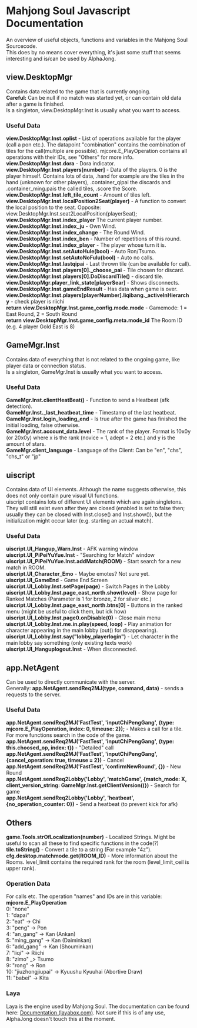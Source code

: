 # Mahjong Soul Javascript Documentation
An overview of useful objects, functions and variables in the Mahjong Soul Sourcecode.  
This does by no means cover everything, it's just some stuff that seems interesting and is/can be used by AlphaJong.  

## view.DesktopMgr
Contains data related to the game that is currently ongoing.  
**Careful:** Can be null if no match was started yet, or can contain old data after a game is finished.  
Is a singleton, view.DesktopMgr.Inst is usually what you want to access.  

### Useful Data
**view.DesktopMgr.Inst.oplist** - List of operations available for the player (call a pon etc.). The datapoint "combination" contains the combination of tiles for the call(multiple are possible).  mjcore.E_PlayOperation contains all operations with their IDs, see "Others" for more info.  
**view.DesktopMgr.Inst.dora** - Dora indicator.  
**view.DesktopMgr.Inst.players[number]** - Data of the players. 0 is the player himself. Contains lots of data, .hand for example are the tiles in the hand (unknown for other players), .container_qipai the discards and .container_ming.pais the called tiles, .score the Score.  
**view.DesktopMgr.Inst.left_tile_count** - Amount of tiles left.  
**view.DesktopMgr.Inst.localPosition2Seat(player)** - A function to convert the local position to the seat. Opposite: view.DesktopMgr.Inst.seat2LocalPosition(playerSeat);  
**view.DesktopMgr.Inst.index_player** The current player number.  
**view.DesktopMgr.Inst.index_ju** - Own Wind.  
**view.DesktopMgr.Inst.index_change** - The Round Wind.  
**view.DesktopMgr.Inst.index_ben** - Number of repetitions of this round.  
**view.DesktopMgr.Inst.index_player** - The player whose turn it is.  
**view.DesktopMgr.Inst.setAutoHule(bool)** - Auto Ron/Tsumo.  
**view.DesktopMgr.Inst.setAutoNoFulu(bool)** - Auto no calls.  
**view.DesktopMgr.Inst.lastqipai** - Last thrown tile (can be available for call).  
**view.DesktopMgr.Inst.players[0]._choose_pai** - Tile chosen for discard.  
**view.DesktopMgr.Inst.players[0].DoDiscardTile()** - discard tile.  
**view.DesktopMgr.player_link_state[playerSear]** - Shows disconnects.  
**view.DesktopMgr.Inst.gameEndResult** - Has data when game is over.  
**view.DesktopMgr.Inst.players[playerNumber].liqibang._activeInHierarchy** - check player is riichi  
**return view.DesktopMgr.Inst.game_config.mode.mode** - Gamemode: 1 = East Round, 2 = South Round  
**return view.DesktopMgr.Inst.game_config.meta.mode_id** The Room ID (e.g. 4 player Gold East is 8)

## GameMgr.Inst
Contains data of everything that is not related to the ongoing game, like player data or connection status.  
Is a singleton, GameMgr.Inst is usually what you want to access.  

### Useful Data
**GameMgr.Inst.clientHeatBeat()** - Function to send a Heatbeat (afk detection).  
**GameMgr.Inst._last_heatbeat_time** - Timestamp of the last heatbeat.  
**GameMgr.Inst.login_loading_end** - Is true after the game has finished the initial loading, false otherwise.  
**GameMgr.Inst.account_data.level** - The rank of the player. Format is 10x0y (or 20x0y) where x is the rank (novice = 1, adept = 2 etc.) and y is the amount of stars.  
**GameMgr.client_language** - Language of the Client: Can be "en", "chs", "chs_t" or "jp"  


## uiscript
Contains data of UI elements. Although the name suggests otherwise, this does not only contain pure visual UI functions.  
uiscript contains lots of different UI elements which are again singletons. They will still exist even after they are closed (enabled is set to false then; usually they can be closed with Inst.close() and Inst.show()), but the initialization might occur later (e.g. starting an actual match).  

### Useful Data
**uiscript.UI_Hangup_Warn.Inst** - AFK warning window  
**uiscript.UI_PiPeiYuYue.Inst** - "Searching for Match" window  
**uiscript.UI_PiPeiYuYue.Inst.addMatch(ROOM)** - Start search for a new match in ROOM.  
**uiscript.UI_Character_Emo** - Maybe emotes? Not sure yet.  
**uiscript.UI_GameEnd** - Game End Screen  
**uiscript.UI_Lobby.Inst.setPage(page)** - Switch Pages in the Lobby  
**uiscript.UI_Lobby.Inst.page_east_north.show(level)** - Show page for Ranked Matches (Parameter is 1 for bronze, 2 for silver etc.)  
**uiscript.UI_Lobby.Inst.page_east_north.btns[0]** - Buttons in the ranked menu (might be useful to click them, but idk how)  
**uiscript.UI_Lobby.Inst.page0.onDisable(0)** - Close main menu  
**uiscript.UI_Lobby.Inst.me.in.play(speed, loop)** - Play animation for character appearing in the main lobby (out() for disappearing).  
**uiscript.UI_Lobby.Inst.say("lobby_playerlogin")** - Let character in the main lobby say something (only existing texts work)  
**uiscript.UI_Hanguplogout.Inst** - When disconnected.  


## app.NetAgent
Can be used to directly communicate with the server.  
Generally: **app.NetAgent.sendReq2MJ(type, command, data)** - sends a requests to the server.  

### Useful Data
**app.NetAgent.sendReq2MJ('FastTest', 'inputChiPengGang', {type: mjcore.E_PlayOperation, index: 0, timeuse: 2});** - Makes a call for a tile. For more functions search in the code of the game.  
**app.NetAgent.sendReq2MJ('FastTest', 'inputChiPengGang', {type: this.choosed_op, index: t})** - "Detailed" call  
**app.NetAgent.sendReq2MJ('FastTest', 'inputChiPengGang', {cancel_operation: true, timeuse = 2})** - Cancel  
**app.NetAgent.sendReq2MJ('FastTest', 'confirmNewRound', {})** - New Round  
**app.NetAgent.sendReq2Lobby('Lobby', 'matchGame', {match_mode: X, client_version_string: GameMgr.Inst.getClientVersion()})** - Search for game  
**app.NetAgent.sendReq2Lobby('Lobby', 'heatbeat', {no_operation_counter: 0})** -  Send a heatbeat (to prevent kick for afk)  


## Others
**game.Tools.strOfLocalization(number)** - Localized Strings. Might be useful to scan all these to find specific functions in the code(?)  
**tile.toString()** - Convert a tile to a string (For example "4z").  
**cfg.desktop.matchmode.get(ROOM_ID)** - More information about the Rooms. level_limit contains the required rank for the room (level_limit_ceil is upper rank).  

### Operation Data
For calls etc. The operation "names" and IDs are in this variable: **mjcore.E_PlayOperation**  
0: "none"  
1: "dapai"  
2: "eat" -> Chi  
3: "peng" -> Pon  
4: "an_gang" -> Kan (Ankan)  
5: "ming_gang" -> Kan (Daiminkan)  
6: "add_gang" -> Kan (Shouminkan)  
7: "liqi" -> Riichi  
8: "zimo" _> Tsumo  
9: "rong" -> Ron  
10: "jiuzhongjiupai" -> Kyuushu Kyuuhai (Abortive Draw)  
11: "babei" -> Kita  

### Laya
Laya is the engine used by Mahjong Soul. The documentation can be found here: [Documentation (layabox.com)](http://layaair.ldc.layabox.com/api/English/). Not sure if this is of any use, AlphaJong doesn't touch this at the moment.